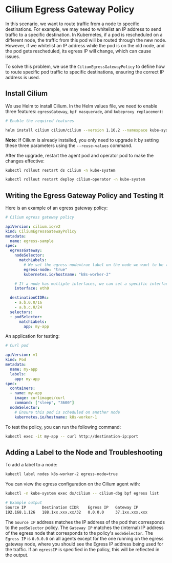 # Cilium Egress Gateway Policy

In this scenario, we want to route traffic from a node to specific destinations. For example, we may need to whitelist an IP address to send traffic to a specific destination.
In Kubernetes, if a pod is rescheduled on a different node, the traffic from this pod will be routed through the new node.
However, if we whitelist an IP address while the pod is on the old node, and the pod gets rescheduled, its egress IP will change, which can cause issues.

To solve this problem, we use the `CiliumEgressGatewayPolicy` to define how to route specific pod traffic to specific destinations, ensuring the correct IP address is used.

## Install Cilium

We use Helm to install Cilium. In the Helm values file, we need to enable three features: `egressGateway`, `bpf masquerade`, and `kubeproxy replacement`:

```bash
# Enable the required features

helm install cilium cilium/cilium --version 1.16.2 --namespace kube-system --set egressGateway.enabled=true --set bpf.masquerade=true --set kubeProxyReplacement=true
```

**Note**: If Cilium is already installed, you only need to upgrade it by setting these three parameters using the `--reuse-values` command.

After the upgrade, restart the agent pod and operator pod to make the changes effective:

```bash
kubectl rollout restart ds cilium -n kube-system

kubectl rollout restart deploy cilium-operator -n kube-system
```

## Writing the Egress Gateway Policy and Testing It

Here is an example of an egress gateway policy:

```yaml
# Cilium egress gateway policy

apiVersion: cilium.io/v2
kind: CiliumEgressGatewayPolicy
metadata:
  name: egress-sample
spec:
  egressGateway:
    nodeSelector:
      matchLabels:
        # We set the egress-node=true label on the node we want to be the egress gateway
        egress-node: "true"
        kubernetes.io/hostname: "k8s-worker-2"

    # If a node has multiple interfaces, we can set a specific interface to route the traffic
    interface: eth0

  destinationCIDRs:
    - a.b.0.0/16
    - a.b.c.0/24
  selectors:
  - podSelector:
      matchLabels:
        app: my-app
```

An application for testing:

```yaml
# Curl pod

apiVersion: v1
kind: Pod
metadata:
  name: my-app
  labels:
    app: my-app
spec:
  containers:
  - name: my-app
    image: curlimages/curl
    command: ["sleep", "3600"]
  nodeSelector:
    # Ensure this pod is scheduled on another node
    kubernetes.io/hostname: k8s-worker-1
```

To test the policy, you can run the following command:

```bash
kubectl exec -it my-app -- curl http://destination-ip:port
```

## Adding a Label to the Node and Troubleshooting

To add a label to a node:

```bash
kubectl label nodes k8s-worker-2 egress-node=true
```

You can view the egress configuration on the Cilium agent with:

```bash
kubectl -n kube-system exec ds/cilium -- cilium-dbg bpf egress list

# Example output
Source IP       Destination CIDR    Egress IP   Gateway IP
192.168.1.126   188.1xx.xxx.xx/32   0.0.0.0     37.1xx.xxx.xxx
```

The `Source IP` address matches the IP address of the pod that corresponds to the `podSelector` policy.
The `Gateway IP` matches the (internal) IP address of the egress node that corresponds to the policy's `nodeSelector`.
The `Egress IP` is `0.0.0.0` on all agents except for the one running on the egress gateway node, where you should see the Egress IP address being used for the traffic. If an `egressIP` is specified in the policy, this will be reflected in the output.
